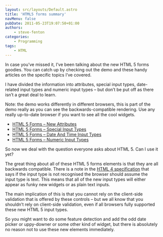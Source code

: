 ```yaml
---
layout: src/layouts/Default.astro
title: 'HTML5 forms summary'
navMenu: false
pubDate: 2011-05-23T19:07:50+01:00
authors:
    - steve-fenton
categories:
    - Programming
tags:
    - HTML
---
```


In case you’ve missed it, I’ve been talking about the new HTML 5 forms goodies. You can catch up by checking out the demo and these handy articles on the specific topics I’ve covered.

I have divided the information into attributes, special input types, date-related input types and numeric input types – but don’t be put off as there isn’t a great deal to learn.

Note: the demo works differently in different browsers, this is part of the demo really as you can see the backwards-compatible rendering. Use any really up-to-date browser if you want to see all the cool widgets.

- [HTML 5 Forms – New Attributes](/blog/2011/05/html-5-form-elements-new-attributes/)
- [HTML 5 Forms – Special Input Types](/blog/2011/05/html-5-forms-special-input-elements/)
- [HTML 5 Forms – Date And Time Input Types](/blog/2011/05/html-5-forms-date-input-elements/)
- [HTML 5 Forms – Numeric Input Types](/blog/2011/05/html-5-forms-number-input-elements/)

So now we deal with the question everyone asks about HTML 5. Can I use it yet?

The great thing about all of these HTML 5 forms elements is that they are all backwards compatible. There is a note in the [HTML 4 specification](https://www.w3.org/TR/html401/interact/forms.html#h-17.4) that says if the input type is not recognised the browser should assume the input type is text. This means that all of the new input types will either appear as funky new widgets or as plain text inputs.

The main implication of this is that you cannot rely on the client-side validation that is offered by these controls – but we all know that you shouldn’t rely on client-side validation, even if all browsers fully supported these new HTML 5 input types.

So you might want to do some feature detection and add the odd date picker or uppy-downer or some other kind of widget, but there is absolutely no reason not to use these new elements immediately.